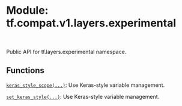 <div itemscope itemtype="http://developers.google.com/ReferenceObject">
<meta itemprop="name" content="tf.compat.v1.layers.experimental" />
<meta itemprop="path" content="Stable" />
</div>

# Module: tf.compat.v1.layers.experimental


<table class="tfo-notebook-buttons tfo-api" align="left">
</table>



Public API for tf.layers.experimental namespace.



## Functions

[`keras_style_scope(...)`](../../../../tf/compat/v1/layers/experimental/keras_style_scope.md): Use Keras-style variable management.

[`set_keras_style(...)`](../../../../tf/compat/v1/layers/experimental/set_keras_style.md): Use Keras-style variable management.

